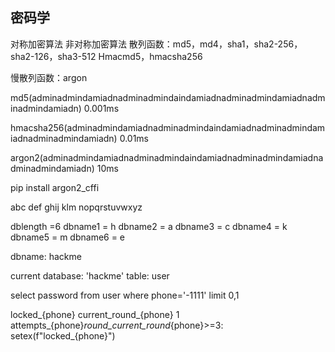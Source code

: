## 密码学
对称加密算法
非对称加密算法
散列函数：md5，md4，sha1，sha2-256，sha2-126，sha3-512
Hmacmd5，hmacsha256

慢散列函数：argon

md5(adminadmindamiadnadminadmindaindamiadnadminadmindamiadnadminadmindamiadn)
0.001ms

hmacsha256(adminadmindamiadnadminadmindaindamiadnadminadmindamiadnadminadmindamiadn)
0.01ms

argon2(adminadmindamiadnadminadmindaindamiadnadminadmindamiadnadminadmindamiadn)
10ms

pip install argon2_cffi

abc
def
ghij
klm
nopqrstuvwxyz

dblength =6
dbname1 = h
dbname2 = a
dbname3 = c
dbname4 = k
dbname5 = m
dbname6 = e

dbname: hackme

current database: 'hackme'
table: user

select password from user where phone='-1111' limit 0,1

locked_{phone}
current_round_{phone} 1
attempts_{phone}_round_current_round_{phone}>=3:
    setex(f"locked_{phone}")





